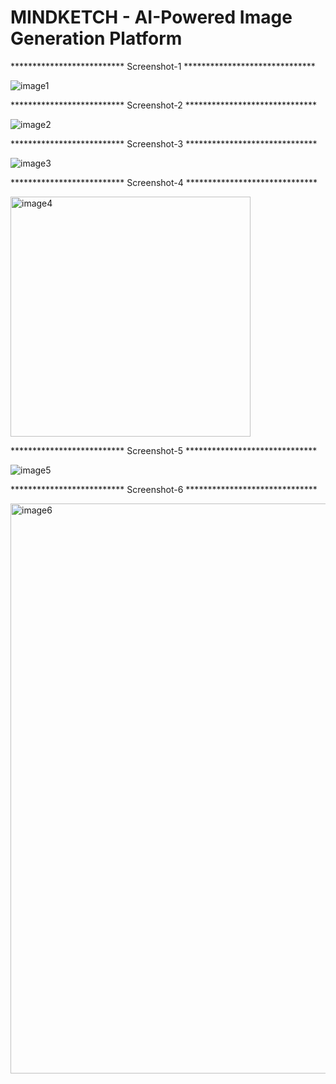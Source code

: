 # MINDKETCH - AI-Powered Image Generation Platform

************************** Screenshot-1 ******************************

![image1](https://github.com/shashankmadaan379/fy2023_mindsketch/assets/99281921/d0537007-c33d-4240-ad0e-1f0da34197a1)


************************** Screenshot-2 ******************************

![image2](https://github.com/shashankmadaan379/fy2023_mindsketch/assets/99281921/3cbca995-8f37-4b22-bb07-b52a064a1b89)


************************** Screenshot-3 ******************************

![image3](https://github.com/shashankmadaan379/fy2023_mindsketch/assets/99281921/24f83205-aa59-4178-ad3e-e7e10e09e211)


************************** Screenshot-4 ******************************

<img width="384" alt="image4" src="https://github.com/shashankmadaan379/fy2023_mindsketch/assets/99281921/7920cdbf-8046-4a92-b2b8-84a139f322e4">


************************** Screenshot-5 ******************************

![image5](https://github.com/shashankmadaan379/fy2023_mindsketch/assets/99281921/19290dab-c170-4cbc-a3ba-15d39d219b1a)


************************** Screenshot-6 ******************************

<img width="912" alt="image6" src="https://github.com/shashankmadaan379/fy2023_mindsketch/assets/99281921/f1855280-1c1c-4a95-a957-0f683266c113">
